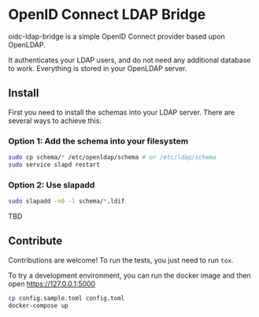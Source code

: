 # OpenID Connect LDAP Bridge

oidc-ldap-bridge is a simple OpenID Connect provider based upon OpenLDAP.

It authenticates your LDAP users, and do not need any additional database to work. Everything is stored in your OpenLDAP server.

## Install

First you need to install the schemas into your LDAP server. There are several ways to achieve this:

### Option 1: Add the schema into your filesystem

```bash
sudo cp schema/* /etc/openldap/schema # or /etc/ldap/schema
sudo service slapd restart
```

### Option 2: Use slapadd

```bash
sudo slapadd -n0 -l schema/*.ldif
```

TBD

## Contribute

Contributions are welcome!
To run the tests, you just need to run `tox`.

To try a development environment, you can run the docker image and then open https://127.0.0.1:5000

```bash
cp config.sample.toml config.toml
docker-compose up
```
